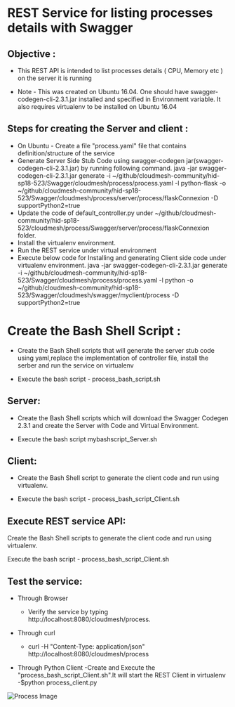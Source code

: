 # REST Service for listing processes details with Swagger

## Objective :

* This REST API is intended to list processes details ( CPU, Memory etc ) on the server it is running 

* Note - This was created on Ubuntu 16.04. One should have swagger-codegen-cli-2.3.1.jar installed and specified
in Environment variable. It also requires virtualenv to be installed on Ubuntu 16.04

## Steps for creating the Server and client :

* On Ubuntu - Create a file "process.yaml" file that contains definition/structure of the service
* Generate Server Side Stub Code using swagger-codegen jar(swagger-codegen-cli-2.3.1.jar) by running following command. 
java -jar swagger-codegen-cli-2.3.1.jar generate
    -i ~/github/cloudmesh-community/hid-sp18-523/Swagger/cloudmesh/process/process.yaml
    -l python-flask
    -o ~/github/cloudmesh-community/hid-sp18-523/Swagger/cloudmesh/process/server/process/flaskConnexion
    -D supportPython2=true
* Update the code of default_controller.py under ~/github/cloudmesh-community/hid-sp18-523/cloudmesh/process/Swagger/server/process/flaskConnexion folder.
* Install the virtualenv environment.
* Run the REST service under virtual environment
* Execute below code for Installing and generating Client side code under virtualenv environment. 
java -jar swagger-codegen-cli-2.3.1.jar generate
    -i ~/github/cloudmesh-community/hid-sp18-523/Swagger/cloudmesh/process/process.yaml
    -l python
    -o ~/github/cloudmesh-community/hid-sp18-523/Swagger/cloudmesh/swagger/myclient/process
    -D supportPython2=true

# Create the Bash Shell Script :

* Create the Bash Shell scripts that will generate the server stub code using yaml,replace the implementation of controller file, install the serber and run the service on virtualenv

* Execute the bash script - process_bash_script.sh

## Server:

* Create the Bash Shell scripts which will download the Swagger Codegen 2.3.1 and create the Server with Code and Virtual Environment.

* Execute the bash script mybashscript_Server.sh

## Client:

* Create the Bash Shell script to generate the client code and run using virtualenv.

* Execute the bash script - process_bash_script_Client.sh

## Execute REST service API:

Create the Bash Shell scripts to generate the client code and run using virtualenv.

Execute the bash script - process_bash_script_Client.sh


## Test the service:

* Through Browser 
	- Verify the service by typing http://localhost:8080/cloudmesh/process. 


* Through curl 
	- curl -H "Content-Type: application/json" http://localhost:8080/cloudmesh/process

* Through Python Client 
	-Create and Execute the "process_bash_script_Client.sh".It will start the REST Client in virtualenv
	-$python process_client.py



![Process Image](https://github.com/cloudmesh-community/hid-sp18-523/blob/master/swagger/cloudmesh/process/images/process-screen-shot.PNG)


